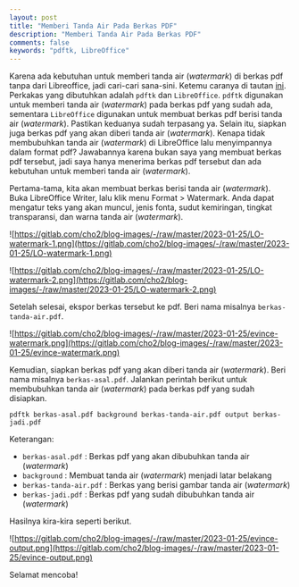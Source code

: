 ```yaml
---
layout: post
title: "Memberi Tanda Air Pada Berkas PDF"
description: "Memberi Tanda Air Pada Berkas PDF"
comments: false
keywords: "pdftk, LibreOffice"
---
```


Karena ada kebutuhan untuk memberi tanda air (*watermark*) di berkas pdf tanpa dari Libreoffice, jadi cari-cari sana-sini. Ketemu caranya di tautan [ini](https://www.togaware.com/linux/survivor/pdf-watermarks.html). Perkakas yang dibutuhkan adalah `pdftk` dan `LibreOffice`. `pdftk` digunakan untuk memberi tanda air (*watermark*) pada berkas pdf yang sudah ada, sementara `LibreOffice` digunakan untuk membuat berkas pdf berisi tanda air (*watermark*). Pastikan keduanya sudah terpasang ya. Selain itu, siapkan juga berkas pdf yang akan diberi tanda air (*watermark*). Kenapa tidak membubuhkan tanda air (*watermark*) di LibreOffice lalu menyimpannya dalam format pdf? Jawabannya karena bukan saya yang membuat berkas pdf tersebut, jadi saya hanya menerima berkas pdf tersebut dan ada kebutuhan untuk memberi tanda air (*watermark*).

Pertama-tama, kita akan membuat berkas berisi tanda air (*watermark*). Buka LibreOffice Writer, lalu klik menu Format > Watermark.
Anda dapat mengatur teks yang akan muncul, jenis fonta, sudut kemiringan, tingkat transparansi, dan warna tanda air (*watermark*).

![https://gitlab.com/cho2/blog-images/-/raw/master/2023-01-25/LO-watermark-1.png](https://gitlab.com/cho2/blog-images/-/raw/master/2023-01-25/LO-watermark-1.png)

![https://gitlab.com/cho2/blog-images/-/raw/master/2023-01-25/LO-watermark-2.png](https://gitlab.com/cho2/blog-images/-/raw/master/2023-01-25/LO-watermark-2.png)

Setelah selesai, ekspor berkas tersebut ke pdf. Beri nama misalnya `berkas-tanda-air.pdf`.

![https://gitlab.com/cho2/blog-images/-/raw/master/2023-01-25/evince-watermark.png](https://gitlab.com/cho2/blog-images/-/raw/master/2023-01-25/evince-watermark.png)

Kemudian, siapkan berkas pdf yang akan diberi tanda air (*watermark*). Beri nama misalnya `berkas-asal.pdf`. Jalankan perintah berikut untuk membubuhkan tanda air (*watermark*) pada berkas pdf yang sudah disiapkan.

```
pdftk berkas-asal.pdf background berkas-tanda-air.pdf output berkas-jadi.pdf
```
Keterangan:
* `berkas-asal.pdf` : Berkas pdf yang akan dibubuhkan tanda air (*watermark*)
* `background` : Membuat tanda air (*watermark*) menjadi latar belakang
* `berkas-tanda-air.pdf` : Berkas yang berisi gambar tanda air (*watermark*)
* `berkas-jadi.pdf` : Berkas pdf yang sudah dibubuhkan tanda air (*watermark*)

Hasilnya kira-kira seperti berikut.

![https://gitlab.com/cho2/blog-images/-/raw/master/2023-01-25/evince-output.png](https://gitlab.com/cho2/blog-images/-/raw/master/2023-01-25/evince-output.png)

Selamat mencoba!